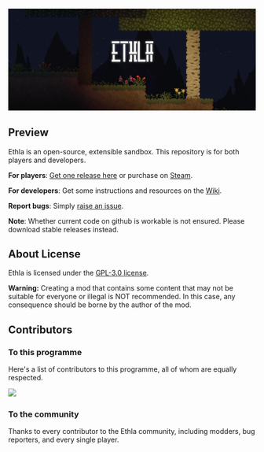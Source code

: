 <p align="center" >
<img src="https://raw.githubusercontent.com/Licphel/Ethla/refs/heads/main/logo.png"/>
</p>

## Preview
Ethla is an open-source, extensible sandbox. This repository is for both players and developers.

**For players**: [Get one release here](https://github.com/Licphel/Ethla/releases) or purchase on [Steam]().

**For developers**: Get some instructions and resources on the [Wiki](https://github.com/Licphel/Ethla/wiki).

**Report bugs**: Simply [raise an issue](https://github.com/Licphel/Ethla/issues).

**Note**: Whether current code on github is workable is not ensured. Please download stable releases instead.

## About License

Ethla is licensed under the [GPL-3.0 license](https://github.com/Licphel/Ethla/blob/master/LICENSE). 
 
**Warning:** Creating a mod that contains some content that may not be suitable for everyone or illegal is NOT recommended. In this case, any consequence should be borne by the author of the mod.

## Contributors
### To this programme
Here's a list of contributors to this programme, all of whom are equally respected.

<a href="https://github.com/Licphel/Ethla/graphs/contributors">
  <img src="https://contrib.rocks/image?repo=Licphel/Ethla&max=256&columns=32" />
</a>

### To the community
Thanks to every contributor to the Ethla community, including modders, bug reporters, and every single player.

## 